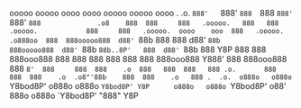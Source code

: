 ooooo   ooooo           oooo  oooo                     ooooo   ooooo                       oooo                .    .o. 
`888'   `888'           `888  `888                     `888'   `888'                       `888              .o8    888 
 888     888   .ooooo.   888   888   .ooooo.            888     888   .ooooo.  oooo    ooo  888   .ooooo.  .o888oo  888 
 888ooooo888  d88' `88b  888   888  d88' `88b           888ooooo888  d88' `88b  `88b..8P'   888  d88' `88b   888    Y8P 
 888     888  888ooo888  888   888  888   888           888     888  888ooo888    Y888'     888  888ooo888   888    `8' 
 888     888  888    .o  888   888  888   888 .o.       888     888  888    .o  .o8"'88b    888  888    .o   888 .  .o. 
o888o   o888o `Y8bod8P' o888o o888o `Y8bod8P' Y8P      o888o   o888o `Y8bod8P' o88'   888o o888o `Y8bod8P'   "888"  Y8P 
